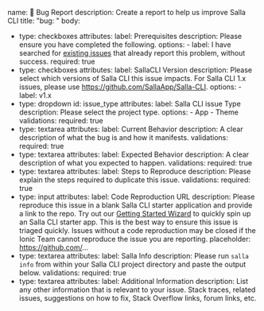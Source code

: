 name: 🐛 Bug Report
description: Create a report to help us improve Salla CLI
title: "bug: "
body:
  - type: checkboxes
    attributes:
      label: Prerequisites
      description: Please ensure you have completed the following.
      options:
        - label: I have searched for [existing issues](https://github.com/SallaApp/Salla-CLI/issues) that already report this problem, without success.
          required: true
  - type: checkboxes
    attributes:
      label: SallaCLI Version
      description: Please select which versions of Salla CLI this issue impacts. For Salla CLI 1.x issues, please use https://github.com/SallaApp/Salla-CLI.
      options:
        - label: v1.x
  - type: dropdown
    id: issue_type
    attributes:
      label: Salla CLI issue Type
      description: Please select the project type.
      options:
        - App
        - Theme
    validations:
      required: true
  - type: textarea
    attributes:
      label: Current Behavior
      description: A clear description of what the bug is and how it manifests.
    validations:
      required: true
  - type: textarea
    attributes:
      label: Expected Behavior
      description: A clear description of what you expected to happen.
    validations:
      required: true
  - type: textarea
    attributes:
      label: Steps to Reproduce
      description: Please explain the steps required to duplicate this issue.
    validations:
      required: true
  - type: input
    attributes:
      label: Code Reproduction URL
      description: Please reproduce this issue in a blank Salla CLI starter application and provide a link to the repo. Try out our [Getting Started Wizard](https://salla-dev.webpkgcache.com/doc/-/s/salla.dev/blog/meet-salla-cli/) to quickly spin up an Salla CLI starter app. This is the best way to ensure this issue is triaged quickly. Issues without a code reproduction may be closed if the Ionic Team cannot reproduce the issue you are reporting.
      placeholder: https://github.com/...
  - type: textarea
    attributes:
      label: Salla Info
      description: Please run `salla info` from within your Salla CLI project directory and paste the output below.
    validations:
      required: true
  - type: textarea
    attributes:
      label: Additional Information
      description: List any other information that is relevant to your issue. Stack traces, related issues, suggestions on how to fix, Stack Overflow links, forum links, etc.